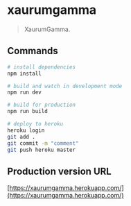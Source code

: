 # xaurumgamma

> XaurumGamma.

## Commands

```bash
# install dependencies
npm install

# build and watch in development mode
npm run dev

# build for production
npm run build

# deploy to heroku
heroku login
git add .
git commit -m "comment"
git push heroku master
```

## Production version URL
[https://xaurumgamma.herokuapp.com/](https://xaurumgamma.herokuapp.com/)
